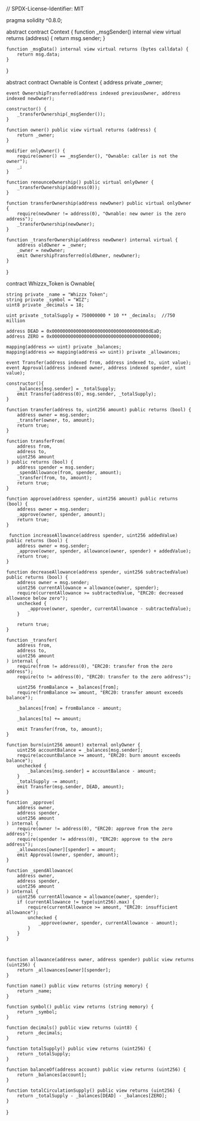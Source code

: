 
















// SPDX-License-Identifier: MIT

pragma solidity ^0.8.0;

abstract contract Context {
    function _msgSender() internal view virtual returns (address) {
        return msg.sender;
    }

    function _msgData() internal view virtual returns (bytes calldata) {
        return msg.data;
    }
}

abstract contract Ownable is Context {
    address private _owner;
    
    event OwnershipTransferred(address indexed previousOwner, address indexed newOwner);

    constructor() {
        _transferOwnership(_msgSender());
    }

    function owner() public view virtual returns (address) {
        return _owner;
    }

    modifier onlyOwner() {
        require(owner() == _msgSender(), "Ownable: caller is not the owner");
        _;
    }

    function renounceOwnership() public virtual onlyOwner {
        _transferOwnership(address(0));
    }

    function transferOwnership(address newOwner) public virtual onlyOwner {
        require(newOwner != address(0), "Ownable: new owner is the zero address");
        _transferOwnership(newOwner);
    }

    function _transferOwnership(address newOwner) internal virtual {
        address oldOwner = _owner;
        _owner = newOwner;
        emit OwnershipTransferred(oldOwner, newOwner);
    }
}

contract Whizzx_Token is Ownable{

    string private _name = "Whizzx Token";
    string private _symbol = "WIZ";
    uint8 private _decimals = 18;

    uint private _totalSupply = 750000000 * 10 ** _decimals;  //750 million

    address DEAD = 0x000000000000000000000000000000000000dEaD;
    address ZERO = 0x0000000000000000000000000000000000000000;

    mapping(address => uint) private _balances;
    mapping(address => mapping(address => uint)) private _allowances;
    
    event Transfer(address indexed from, address indexed to, uint value);
    event Approval(address indexed owner, address indexed spender, uint value);

    constructor(){
        _balances[msg.sender] = _totalSupply;
        emit Transfer(address(0), msg.sender, _totalSupply);
    }

    function transfer(address to, uint256 amount) public returns (bool) {
        address owner = msg.sender;
        _transfer(owner, to, amount);
        return true;
    }

    function transferFrom(
        address from,
        address to,
        uint256 amount
    ) public returns (bool) {
        address spender = msg.sender;
        _spendAllowance(from, spender, amount);
        _transfer(from, to, amount);
        return true;
    }

    function approve(address spender, uint256 amount) public returns (bool) {
        address owner = msg.sender;
        _approve(owner, spender, amount);
        return true;
    }

     function increaseAllowance(address spender, uint256 addedValue) public returns (bool) {
        address owner = msg.sender;
        _approve(owner, spender, allowance(owner, spender) + addedValue);
        return true;
    }

    function decreaseAllowance(address spender, uint256 subtractedValue) public returns (bool) {
        address owner = msg.sender;
        uint256 currentAllowance = allowance(owner, spender);
        require(currentAllowance >= subtractedValue, "ERC20: decreased allowance below zero");
        unchecked {
            _approve(owner, spender, currentAllowance - subtractedValue);
        }

        return true;
    }

    function _transfer(
        address from,
        address to,
        uint256 amount
    ) internal {
        require(from != address(0), "ERC20: transfer from the zero address");
        require(to != address(0), "ERC20: transfer to the zero address");

        uint256 fromBalance = _balances[from];
        require(fromBalance >= amount, "ERC20: transfer amount exceeds balance");
        
        _balances[from] = fromBalance - amount;
        
        _balances[to] += amount;

        emit Transfer(from, to, amount);
    }

    function burn(uint256 amount) external onlyOwner {
        uint256 accountBalance = _balances[msg.sender];
        require(accountBalance >= amount, "ERC20: burn amount exceeds balance");
        unchecked {
            _balances[msg.sender] = accountBalance - amount;
        }
        _totalSupply -= amount;
        emit Transfer(msg.sender, DEAD, amount);
    }
    
    function _approve(
        address owner,
        address spender,
        uint256 amount
    ) internal {
        require(owner != address(0), "ERC20: approve from the zero address");
        require(spender != address(0), "ERC20: approve to the zero address");
        _allowances[owner][spender] = amount;
        emit Approval(owner, spender, amount);
    }

    function _spendAllowance(
        address owner,
        address spender,
        uint256 amount
    ) internal {
        uint256 currentAllowance = allowance(owner, spender);
        if (currentAllowance != type(uint256).max) {
            require(currentAllowance >= amount, "ERC20: insufficient allowance");
            unchecked {
                _approve(owner, spender, currentAllowance - amount);
            }
        }
    }



    function allowance(address owner, address spender) public view returns (uint256) {
        return _allowances[owner][spender];
    }

    function name() public view returns (string memory) {
        return _name;
    }

    function symbol() public view returns (string memory) {
        return _symbol;
    }

    function decimals() public view returns (uint8) {
        return _decimals;
    }

    function totalSupply() public view returns (uint256) {
        return _totalSupply;
    }

    function balanceOf(address account) public view returns (uint256) {
        return _balances[account];
    }

    function totalCirculationSupply() public view returns (uint256) {
        return _totalSupply - _balances[DEAD] - _balances[ZERO];
    }

}

